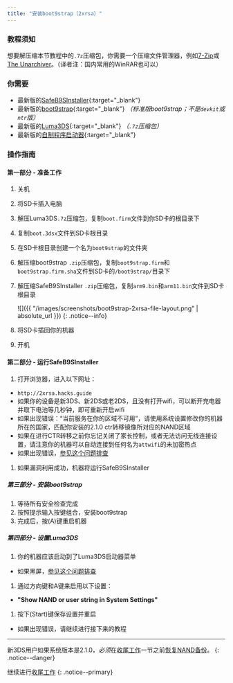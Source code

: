 ```yaml
---
title: "安装boot9strap（2xrsa）"
---
```


### 教程须知
想要解压缩本节教程中的`.7z`压缩包，你需要一个压缩文件管理器，例如[7-Zip](http://www.7-zip.org/)或[The Unarchiver](https://theunarchiver.com/)。（译者注：国内常用的WinRAR也可以）

### 你需要

* 最新版的[SafeB9SInstaller](https://github.com/d0k3/SafeB9SInstaller/releases/latest){:target="_blank"}
* 最新版的[boot9strap](https://github.com/SciresM/boot9strap/releases/latest){:target="_blank"} *（标准版boot9strap；不是`devkit`或`ntr`版）*
* 最新版的[Luma3DS](https://github.com/AuroraWright/Luma3DS/releases/latest){:target="_blank"} *（`.7z`压缩包）*
* 最新版的[自制程序启动器](https://github.com/fincs/new-hbmenu/releases/latest){:target="_blank"}

### 操作指南

#### 第一部分 - 准备工作

1. 关机
1. 将SD卡插入电脑
1. 解压Luma3DS`.7z`压缩包，复制`boot.firm`文件到你SD卡的根目录下
1. 复制`boot.3dsx`文件到SD卡根目录
1. 在SD卡根目录创建一个名为`boot9strap`的文件夹
1. 解压缩boot9strap `.zip`压缩包，复制`boot9strap.firm`和`boot9strap.firm.sha`文件到SD卡的`/boot9strap/`目录下
1. 解压缩SafeB9SInstaller `.zip`压缩包，复制`arm9.bin`和`arm11.bin`文件到SD卡根目录

    ![]({{ "/images/screenshots/boot9strap-2xrsa-file-layout.png" | absolute_url }})
    {: .notice--info}

1. 将SD卡插回你的机器
1. 开机

#### 第二部分 - 运行SafeB9SInstaller

1. 打开浏览器，进入以下网址：
  + `http://2xrsa.hacks.guide`
  + 如果你的设备是新3DS、新2DS或老2DS，且没有打开wifi，可以断开充电器并取下电池等几秒钟，即可重新开启wifi
  + 如果出现错误：“当前服务在你的区域不可用”，请使用系统设置修改你的机器所在的国家，匹配你安装的2.1.0 ctr转移镜像所对应的NAND区域
  + 如果在进行CTR转移之前你忘记关闭了家长控制，或者无法访问无线连接设置，请注意你的机器可以自动连接到任何名为`attwifi`的未加密热点
  + 如果出现错误，[参见这个问题排查](troubleshooting#a-browser-based-exploit-is-not-working)
1. 如果漏洞利用成功，机器将运行SafeB9SInstaller

##### 第三部分 - 安装boot9strap

1. 等待所有安全检查完成
1. 按照提示输入按键组合，安装boot9strap
1. 完成后，按(A)键重启机器

##### 第四部分 - 设置Luma3DS

1. 你的机器应该启动到了Luma3DS启动器菜单
  + 如果黑屏，[参见这个问题排查](troubleshooting#black-screen-on-sysnand-boot-after-installing-boot9strap)
1. 通过方向键和A键来启用以下设置：
  + **"Show NAND or user string in System Settings"**
1. 按下(Start)键保存设置并重启
  + 如果出现错误，请继续进行接下来的教程

___

新3DS用户如果系统版本是2.1.0，*必须*在[收尾工作](finalizing-setup)一节之前[恢复NAND备份](godmode9-usage#nand_restore)。
{: .notice--danger}

继续进行[收尾工作](finalizing-setup)
{: .notice--primary}
